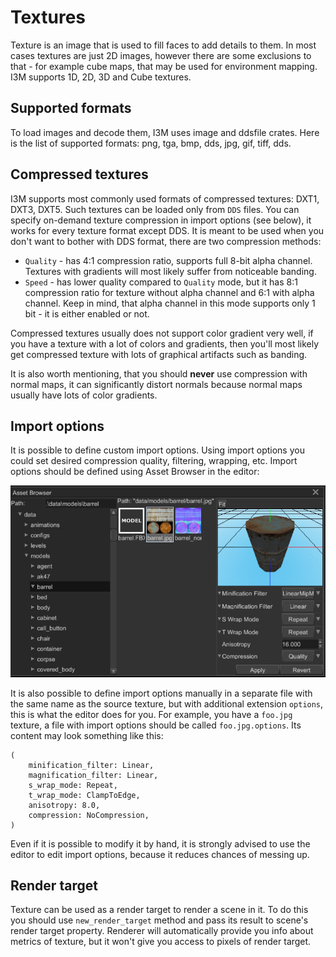 # Textures

Texture is an image that is used to fill faces to add details to them. In most cases textures are just 2D images, however 
there are some exclusions to that - for example cube maps, that may be used for environment mapping. I3M supports 1D,
2D, 3D and Cube textures.

## Supported formats

To load images and decode them, I3M uses image and ddsfile crates. Here is the list of supported formats: png,
tga, bmp, dds, jpg, gif, tiff, dds.

## Compressed textures

I3M supports most commonly used formats of compressed textures: DXT1, DXT3, DXT5. Such textures can be loaded
only from `DDS` files. You can specify on-demand texture compression in import options (see below), it works for every
texture format except DDS. It is meant to be used when you don't want to bother with DDS format, there are two
compression methods:

- `Quality` - has 4:1 compression ratio, supports full 8-bit alpha channel. Textures with gradients will most likely
suffer from noticeable banding.
- `Speed` - has lower quality compared to `Quality` mode, but it has 8:1 compression ratio for texture without alpha
channel and 6:1 with alpha channel. Keep in mind, that alpha channel in this mode supports only 1 bit - it is either
enabled or not.

Compressed textures usually does not support color gradient very well, if you have a texture with a lot of colors and
gradients, then you'll most likely get compressed texture with lots of graphical artifacts such as banding.

It is also worth mentioning, that you should **never** use compression with normal maps, it can significantly distort 
normals because normal maps usually have lots of color gradients.

## Import options

It is possible to define custom import options. Using import options you could set desired compression quality,
filtering, wrapping, etc. Import options should be defined using Asset Browser in the editor:

![texture import](texture_import.png)

It is also possible to define import options manually in a separate file with the same name as the source
texture, but with additional extension `options`, this is what the editor does for you. For example, you have a 
`foo.jpg` texture, a file with import options should be called `foo.jpg.options`. Its content may look something like
this:

```text
(
    minification_filter: Linear,
    magnification_filter: Linear,
    s_wrap_mode: Repeat,
    t_wrap_mode: ClampToEdge,
    anisotropy: 8.0,
    compression: NoCompression,    
)
```

Even if it is possible to modify it by hand, it is strongly advised to use the editor to edit import options, because
it reduces chances of messing up.

## Render target

Texture can be used as a render target to render a scene in it. To do this you should use `new_render_target` method and
pass its result to scene's render target property. Renderer will automatically provide you info about metrics of
texture, but it won't give you access to pixels of render target.